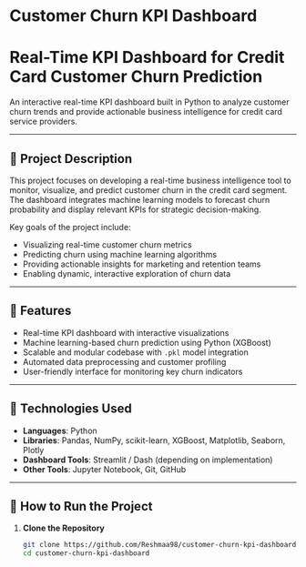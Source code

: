 # Customer Churn KPI Dashboard
# Real-Time KPI Dashboard for Credit Card Customer Churn Prediction

An interactive real-time KPI dashboard built in Python to analyze customer churn trends and provide actionable business intelligence for credit card service providers.

---

## 📌 Project Description

This project focuses on developing a real-time business intelligence tool to monitor, visualize, and predict customer churn in the credit card segment. The dashboard integrates machine learning models to forecast churn probability and display relevant KPIs for strategic decision-making.

Key goals of the project include:

- Visualizing real-time customer churn metrics
- Predicting churn using machine learning algorithms
- Providing actionable insights for marketing and retention teams
- Enabling dynamic, interactive exploration of churn data

---

## 🚀 Features

- Real-time KPI dashboard with interactive visualizations
- Machine learning-based churn prediction using Python (XGBoost)
- Scalable and modular codebase with `.pkl` model integration
- Automated data preprocessing and customer profiling
- User-friendly interface for monitoring key churn indicators

---

## 🧠 Technologies Used

- **Languages**: Python
- **Libraries**: Pandas, NumPy, scikit-learn, XGBoost, Matplotlib, Seaborn, Plotly
- **Dashboard Tools**: Streamlit / Dash (depending on implementation)
- **Other Tools**: Jupyter Notebook, Git, GitHub

---

## 🧪 How to Run the Project

1. **Clone the Repository**
   ```bash
   git clone https://github.com/Reshmaa98/customer-churn-kpi-dashboard.git
   cd customer-churn-kpi-dashboard

